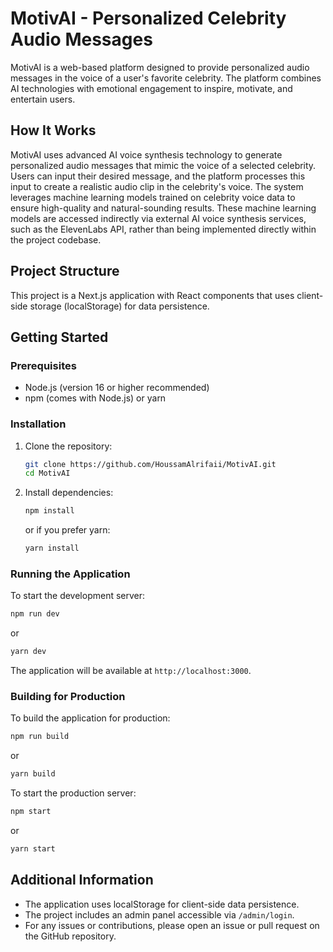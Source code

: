 # MotivAI - Personalized Celebrity Audio Messages

MotivAI is a web-based platform designed to provide personalized audio messages in the voice of a user's favorite celebrity. The platform combines AI technologies with emotional engagement to inspire, motivate, and entertain users.

## How It Works

MotivAI uses advanced AI voice synthesis technology to generate personalized audio messages that mimic the voice of a selected celebrity. Users can input their desired message, and the platform processes this input to create a realistic audio clip in the celebrity's voice. The system leverages machine learning models trained on celebrity voice data to ensure high-quality and natural-sounding results. These machine learning models are accessed indirectly via external AI voice synthesis services, such as the ElevenLabs API, rather than being implemented directly within the project codebase.

## Project Structure

This project is a Next.js application with React components that uses client-side storage (localStorage) for data persistence.

## Getting Started

### Prerequisites

- Node.js (version 16 or higher recommended)
- npm (comes with Node.js) or yarn

### Installation

1. Clone the repository:
   ```bash
   git clone https://github.com/HoussamAlrifaii/MotivAI.git
   cd MotivAI
   ```

2. Install dependencies:
   ```bash
   npm install
   ```
   or if you prefer yarn:
   ```bash
   yarn install
   ```

### Running the Application

To start the development server:

```bash
npm run dev
```
or
```bash
yarn dev
```

The application will be available at `http://localhost:3000`.

### Building for Production

To build the application for production:

```bash
npm run build
```
or
```bash
yarn build
```

To start the production server:

```bash
npm start
```
or
```bash
yarn start
```

## Additional Information

- The application uses localStorage for client-side data persistence.
- The project includes an admin panel accessible via `/admin/login`.
- For any issues or contributions, please open an issue or pull request on the GitHub repository.
